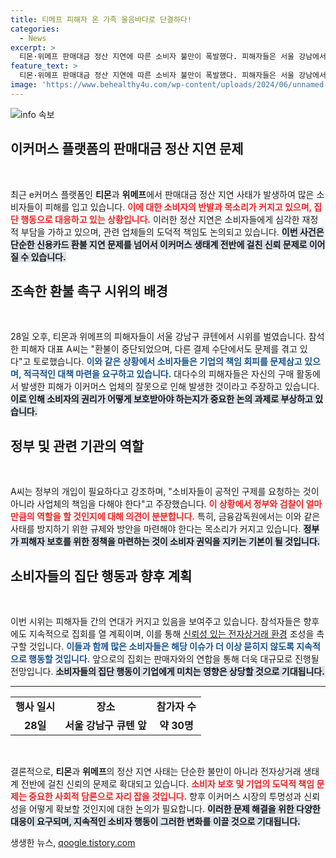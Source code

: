 ```yaml
---
title: 티메프 피해자 온 가족 울음바다로 단결하다!
categories:
  - News
excerpt: >
  티몬·위메프 판매대금 정산 지연에 따른 소비자 불만이 폭발했다. 피해자들은 서울 강남에서 우산 시위를 열어 빠른 환불과 대책 마련을 촉구하며, 이들의 분노가 커지고 있다.
feature_text: >
  티몬·위메프 판매대금 정산 지연에 따른 소비자 불만이 폭발했다. 피해자들은 서울 강남에서 우산 시위를 열어 빠른 환불과 대책 마련을 촉구하며, 이들의 분노가 커지고 있다.
image: 'https://www.behealthy4u.com/wp-content/uploads/2024/06/unnamed-file.png'
---
```


<p><img src="https://www.behealthy4u.com/wp-content/uploads/2024/06/unnamed-file.png" alt="info 속보" /></p>

<h2 data-ke-size="size26">이커머스 플랫폼의 판매대금 정산 지연 문제</h2>

<p data-ke-size="size16">&nbsp;</p>

<p>최근 e커머스 플랫폼인 <strong>티몬</strong>과 <strong>위메프</strong>에서 판매대금 정산 지연 사태가 발생하여 많은 소비자들이 피해를 입고 있습니다. <b><span style="color: #ee2323;">이에 대한 소비자의 반발과 목소리가 커지고 있으며, 집단 행동으로 대응하고 있는 상황입니다.</span></b> 이러한 정산 지연은 소비자들에게 심각한 재정적 부담을 가하고 있으며, 관련 업체들의 도덕적 책임도 논의되고 있습니다. <b><span style="background-color: #21538527;">이번 사건은 단순한 신용카드 환불 지연 문제를 넘어서 이커머스 생태계 전반에 걸친 신뢰 문제로 이어질 수 있습니다.</span></b></p>

<h2 data-ke-size="size26">조속한 환불 촉구 시위의 배경</h2>

<p data-ke-size="size16">&nbsp;</p>

<p>28일 오후, 티몬과 위메프의 피해자들이 서울 강남구 큐텐에서 시위를 벌였습니다. 참석한 피해자 대표 A씨는 "환불이 중단되었으며, 다른 결제 수단에서도 문제를 겪고 있다"고 토로했습니다. <b><span style="color: #1a5490;">이와 같은 상황에서 소비자들은 기업의 책임 회피를 문제삼고 있으며, 적극적인 대책 마련을 요구하고 있습니다.</span></b> 대다수의 피해자들은 자신의 구매 활동에서 발생한 피해가 이커머스 업체의 잘못으로 인해 발생한 것이라고 주장하고 있습니다. <b><span style="background-color: #21538527;">이로 인해 소비자의 권리가 어떻게 보호받아야 하는지가 중요한 논의 과제로 부상하고 있습니다.</span></b></p>

<h2 data-ke-size="size26">정부 및 관련 기관의 역할</h2>

<p data-ke-size="size16">&nbsp;</p>

<p>A씨는 정부의 개입이 필요하다고 강조하며, "소비자들이 공적인 구제를 요청하는 것이 아니라 사업체의 책임을 다해야 한다"고 주장했습니다. <b><span style="color: #ee2323;">이 상황에서 정부와 검찰이 얼마만큼의 역할을 할 것인지에 대해 의견이 분분합니다.</span></b> 특히, 금융감독원에서는 이와 같은 사태를 방지하기 위한 규제와 방안을 마련해야 한다는 목소리가 커지고 있습니다. <b><span style="background-color: #21538527;">정부가 피해자 보호를 위한 정책을 마련하는 것이 소비자 권익을 지키는 기본이 될 것입니다.</span></b></p>

<h2 data-ke-size="size26">소비자들의 집단 행동과 향후 계획</h2>

<p data-ke-size="size16">&nbsp;</p>

<p>이번 시위는 피해자들 간의 연대가 커지고 있음을 보여주고 있습니다. 참석자들은 향후에도 지속적으로 집회를 열 계획이며, 이를 통해 <a href="https://www.example.com">신뢰성 있는 전자상거래 환경</a> 조성을 촉구할 것입니다. <b><span style="color: #1a5490;">이들과 함께 많은 소비자들은 해당 이슈가 더 이상 묻히지 않도록 지속적으로 행동할 것입니다.</span></b> 앞으로의 집회는 판매자와의 연합을 통해 더욱 대규모로 진행될 전망입니다. <b><span style="background-color: #21538527;">소비자들의 집단 행동이 기업에게 미치는 영향은 상당할 것으로 기대됩니다.</span></b></p>

<hr>

<table>
<tr>
<td style="text-align: center; height: 17px;"><b>행사 일시</b></td>
<td style="text-align: center; height: 17px;"><b>장소</b></td>
<td style="text-align: center; height: 17px;"><b>참가자 수</b></td>
</tr>
<tr>
<td style="text-align: center; height: 17px;"><b>28일</b></td>
<td style="text-align: center; height: 17px;"><b>서울 강남구 큐텐 앞</b></td>
<td style="text-align: center; height: 17px;"><b>약 30명</b></td>
</tr>
</table>

<p data-ke-size="size16">&nbsp;</p>

<p>결론적으로, <strong>티몬</strong>과 <strong>위메프</strong>의 정산 지연 사태는 단순한 불만이 아니라 전자상거래 생태계 전반에 걸친 신뢰의 문제로 확대되고 있습니다. <b><span style="color: #ee2323;">소비자 보호 및 기업의 도덕적 책임 문제는 중요한 사회적 담론으로 자리 잡을 것입니다.</span></b> 향후 이커머스 시장의 투명성과 신뢰성을 어떻게 확보할 것인지에 대한 논의가 필요합니다. <b><span style="background-color: #21538527;">이러한 문제 해결을 위한 다양한 대응이 요구되며, 지속적인 소비자 행동이 그러한 변화를 이끌 것으로 기대됩니다.</span></b></p>
생생한 뉴스, <a href="https://qoogle.tistory.com" rel="dofollow">qoogle.tistory.com</a>


